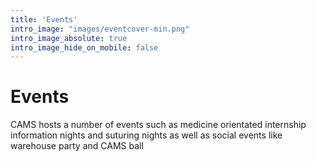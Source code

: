 ```yaml
---
title: 'Events'
intro_image: "images/eventcover-min.png"
intro_image_absolute: true
intro_image_hide_on_mobile: false
---
```


# Events

CAMS hosts a number of events such as medicine orientated internship information nights and suturing nights as well as social events like warehouse party and CAMS ball
